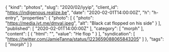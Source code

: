 {
  "kind": "photos",
  "slug": "2020/02/iyyip",
  "client_id": "https://indigenous.realize.be",
  "date": "2020-02-01T14:00:00Z",
  "h": "h-entry",
  "properties": {
    "photo": [
      {
        "photo": "https://media.jvt.me/dmval.jpeg",
        "alt": "Black cat flopped on his side"
      }
    ],
    "published": [
      "2020-02-01T14:00:00Z"
    ],
    "category": [
      "morph"
    ],
    "content": [
      {
        "html": "",
        "value": "He flop "
      }
    ],
    "syndication": [
      "https://twitter.com/JamieTanna/status/1223659088065843205"
    ]
  },
  "tags": [
    "morph"
  ]
}
